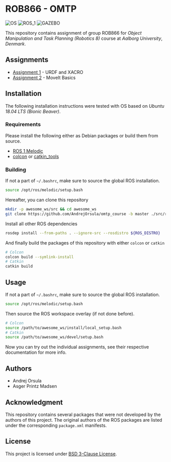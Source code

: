 # ROB866 - OMTP
![OS](https://img.shields.io/badge/OS-Ubuntu_18.04-orange.svg) ![ROS_1](https://img.shields.io/badge/ROS_1-Melodic-blue.svg) ![GAZEBO](https://img.shields.io/badge/Gazebo-9.12-lightgrey.svg)

This repository contains assignment of group ROB866 for *Object Manipulation and Task Planning (Robotics 8)* course at *Aalborg University*, *Denmark*.


## Assignments
- [Assignment 1](assignment_1/) - URDF and XACRO
- [Assignment 2](assignment_2/) - MoveIt Basics
<!-- - [Assignment 3](assignment_3/) -->


## Installation
The following installation instructions were tested with OS based on *Ubuntu 18.04 LTS (Bionic Beaver)*.

### Requirements
Please install the following either as Debian packages or build them from source.
- [ROS 1 Melodic](http://wiki.ros.org/melodic/Installation/Ubuntu)
- [colcon](https://colcon.readthedocs.io/en/released/user/installation.html) or [catkin_tools](https://catkin-tools.readthedocs.io/en/latest/installing.html)

### Building
If not a part of `~/.bashrc`, make sure to source the global ROS installation.
```bash
source /opt/ros/melodic/setup.bash
```

Hereafter, you can clone this repository
```bash
mkdir -p awesome_ws/src && cd awesome_ws
git clone https://github.com/AndrejOrsula/omtp_course -b master ./src/rob866_omtp_course
```

Install all other ROS dependencies
```bash
rosdep install --from-paths . --ignore-src --rosdistro ${ROS_DISTRO}
```

And finally build the packages of this repository with either `colcon` or `catkin`
```bash
# Colcon
colcon build --symlink-install
# Catkin
catkin build
```


## Usage
If not a part of `~/.bashrc`, make sure to source the global ROS installation.
```bash
source /opt/ros/melodic/setup.bash
```

Then source the ROS workspace overlay (if not done before).
```bash
# Colcon
source /path/to/awesome_ws/install/local_setup.bash
# Catkin
source /path/to/awesome_ws/devel/setup.bash
```

Now you can try out the individual assignments, see their respective documentation for more info.


## Authors
- Andrej Orsula
- Asger Printz Madsen


## Acknowledgment
This repository contains several packages that were not developed by the authors of this project. The original authors of the ROS packages are listed under the corresponding `package.xml` manifests.


## License
This project is licensed under [BSD 3-Clause License](LICENSE).
